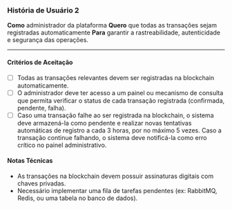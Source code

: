 ### História de Usuário 2

**Como** administrador da plataforma
**Quero** que todas as transações sejam registradas automaticamente 
**Para** garantir a rastreabilidade, autenticidade e segurança das operações.

---

#### Critérios de Aceitação

- [ ] Todas as transações relevantes devem ser registradas na blockchain automaticamente.
- [ ] O administrador deve ter acesso a um painel ou mecanismo de consulta que permita verificar o status de cada transação registrada (confirmada, pendente, falha).
- [ ] Caso uma transação falhe ao ser registrada na blockchain, o sistema deve armazená-la como pendente e realizar novas tentativas automáticas de registro a cada 3 horas, por no máximo 5 vezes. Caso a transação continue falhando, o sistema deve notificá-la como erro crítico no painel administrativo.

#### Notas Técnicas

- As transações na blockchain devem possuir assinaturas digitais com chaves privadas.
- Necessário implementar uma fila de tarefas pendentes (ex: RabbitMQ, Redis, ou uma tabela no banco de dados).
